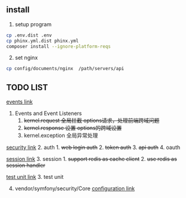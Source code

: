 
## install

1. setup program
```bash
cp .env.dist .env
cp phinx.yml.dist phinx.yml
composer install --ignore-platform-reqs
```

2. set nginx 

```bash
cp config/documents/nginx  /path/servers/api
```

## TODO LIST


[events link](https://symfony.com/doc/current/reference/events.html)
1. Events and Event Listeners
    1. ~~kernel.request 全局拦截 options请求，处理前端跨域问题~~
    2. ~~kernel.response 设置 options的跨域设置~~
    3.  kernel.exception 全局异常处理
    
[security link](https://symfony.com/doc/current/security.html)
2. auth 
    1. ~~web login auth~~
    2. ~~token auth~~
    3. ~~api auth~~
    4. oauth
    
[session link](https://symfony.com/doc/current/doctrine/pdo_session_storage.html)
3. session
    1. ~~support redis as cache client~~
    2. ~~use redis as session handler~~
    
[test unit link](https://symfony.com/doc/current/best_practices/tests.html#unit-tests)
3. test unit

4. vendor/symfony/security/Core
    [configuration link ](https://symfony.com/doc/current/reference/configuration/security.html)